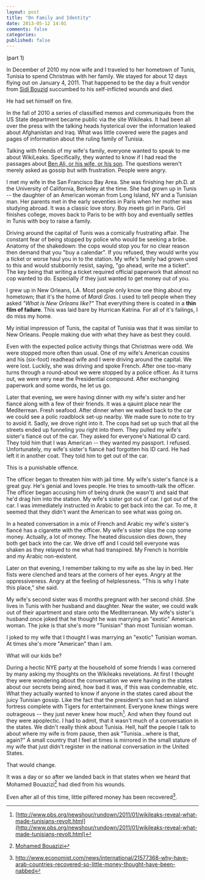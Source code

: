 ```yaml
---
layout: post
title: "On Family and Identity"
date: 2013-05-12 14:01
comments: false
categories: 
published: false
---
```


(part 1)

In December of 2010 my now wife and I traveled to her hometown of Tunis, Tunisia to spend Christmas with her family. We stayed for about 12 days flying out on January 4, 2011. That happened to be the day a fruit vendor from [Sidi Bouzid](http://en.wikipedia.org/wiki/Sidi_Bouzid) succumbed to his self-inflicted wounds and died.  

He had set himself on fire.

<!-- more -->

In the fall of 2010 a series of classified memos and communiqués from the US State department became public via the site Wikileaks. It had been all over the press with the talking heads hysterical over the information leaked about Afghanistan and Iraq. What was little covered were the pages and pages of information about the ruling family of Tunisia.  

Talking with friends of my wife's family, everyone wanted to speak to me about WikiLeaks. Specifically, they wanted to know if I had read the passages about [Ben Ali, or his wife, or his son](http://middleeast.about.com/b/2011/01/14/tunisias-and-ben-alis-corruptions-the-wikileaks-revelations.htm). The questions weren't merely asked as gossip but with frustration. People were angry.

I met my wife in the San Francisco Bay Area. She was finishing her ph.D. at the University of California, Berkeley at the time. She had grown up in Tunis -- the daughter of an American woman from Long Island, NY and a Tunisian man. Her parents met in the early seventies in Paris when her mother was studying abroad. It was a classic love story. Boy meets girl in Paris. Girl finishes college, moves back to Paris to be with boy and eventually settles in Tunis with boy to raise a family.

Driving around the capital of Tunis was a comically frustrating affair. The constant fear of being stopped by police who would be seeking a bribe. Anatomy of the shakedown: the cops would stop you for no clear reason then demand that you "buy a calendar". If you refused, they would write you a ticket or worse haul you in to the station. My wife's family had grown used to this and would stubbornly resist, saying, "go ahead, write me a ticket". The key being that writing a ticket required official paperwork that almost no cop wanted to do. Especially if they just wanted to get money out of you.  

I grew up in New Orleans, LA. Most people only know one thing about my hometown; that it's the home of _Mardi Gras_. I used to tell people when they asked _"What is New Orleans like?"_ That everything there is coated in a __thin film of failure__. This was laid bare by Hurrican Katrina. For all of it's failings, I do miss my home.  

My initial impression of Tunis, the capital of Tunisia was that it was similar to New Orleans. People making due with what they have as best they could. 

Even with the expected police activity things that Christmas were odd. We were stopped more often than usual. One of my wife's American cousins and his (six-foot) readhead wife and I were driving around the capital. We were lost. Luckily, she was driving and spoke French. After one too-many turns through a round-about we were stopped by a police officer. As it turns out, we were very near the Presidential compound. After exchanging paperwork and some words, he let us go.  

Later that evening, we were having dinner with my wife's sister and her fiancé along with a few of their friends. It was a qauint place near the Mediterrean. Fresh seafood. After dinner when we walked back to the car we could see a polic roadblock set-up nearby. We made sure to note to try to avoid it. Sadly, we drove right into it. The cops had set up such that all the streets ended up funneling you right into them. They pulled my wife's sister's fiancé out of the car. They asked for everyone's National ID card. They told him that I was American -- they wanted my passport. I refused. Unfortunately, my wife's sister's fiancé had forgotten his ID card. He had left it in another coat. They told him to get out of the car.

This is a punishable offence.  

The officer began to threaten him with jail time. My wife's sister's fiancé is a great guy. He's genial and loves people. He tries to smooth-talk the officer. The officer began accusing him of being drunk (he wasn't) and said that he'd drag him into the station. My wife's sister got out of car. I got out of the car. I was immediately instructed in Arabic to get back into the car. To me, it seemed that they didn't want the American to see what was going on.

In a heated conversation in a mix of French and Arabic my wife's sister's fiancé has a cigarette with the officer. My wife's sister slips the cop some money. Actually, a lot of money. The heated discussion dies down, they both get back into the car. We drive off and I could tell everyone was shaken as they relayed to me what had transpired. My French is horrible and my Arabic non-existent.

Later on that evening, I remember talking to my wife as she lay in bed. Her fists were clenched and tears at the corners of her eyes. Angry at the oppressiveness. Angry at the feeling of helplessness. "This is why I hate this place," she said.

My wife's second sister was 6 months pregnant with her second child. She lives in Tunis with her husband and daughter. Near the water, we could walk out of their apartment and stare onto the Mediterranean. My wife's sister's husband once joked that he thought he was marrying an "exotic" American woman. The joke is that she's more "Tunisian" than most Tunisian woman.

I joked to my wife that I thought I was marrying an "exotic" Tunisian woman. At times she's more "American" than I am.

What will our kids be?

During a hectic NYE party at the household of some friends I was cornered by many asking my thoughts on the Wikileaks revelations. At first I thought they were wondering about the conversation we were having in the states about our secrets being aired, how bad it was, if this was condemnable, etc. What they actually wanted to know if anyone in the states cared about the juicy Tunisian gossip. Like the fact that the president's son had an island fortress complete with Tigers for entertainment. Everyone knew things were outrageous -- they just never knew how much[^1]. And when they found out they were apoplectic. I had to admit, that it wasn't much of a conversation in the states. We didn't really think about Tunisia. Hell, half the people I talk to about where my wife is from pause, then ask "Tunisia...where is that, again?" A small country that I feel at times is mirrored in the small stature of my wife that just didn't register in the national conversation in the United States.

That would change.

[^1]: [http://www.pbs.org/newshour/rundown/2011/01/wikileaks-reveal-what-made-tunisians-revolt.html](http://www.pbs.org/newshour/rundown/2011/01/wikileaks-reveal-what-made-tunisians-revolt.html)

It was a day or so after we landed back in that states when we heard that Mohamed Bouazizi[^3] had died from his wounds.

[^3]: [Mohamed Bouazizi](http://en.wikipedia.org/wiki/Mohamed_Bouazizi)


Even after all of this time, little pilfered money has been recovered[^4].

[^4]: http://www.economist.com/news/international/21577368-why-have-arab-countries-recovered-so-little-money-thought-have-been-nabbed
